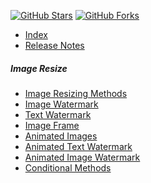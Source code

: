 [![GitHub Stars](https://shields.io/github/stars/LazZiya/ImageResize?label=Stars&style=social)](https://github.com/LazZiya/ImageResize)
[![GitHub Forks](https://shields.io/github/forks/LazZiya/ImageResize?label=Forks&style=social)](https://github.com/LazZiya/ImageResize)


- [Index][1]
- [Release Notes](https://github.com/LazZiya/ImageResize/releases)

##### Image Resize
- [Image Resizing Methods][2]
- [Image Watermark][3]
- [Text Watermark][4]
- [Image Frame][9]
- [Animated Images][5]
- [Animated Text Watermark][6]
- [Animated Image Watermark][7]
- [Conditional Methods][8]

[1]:index.md
[2]:image-resizing-methods.md
[3]:image-watermark.md
[4]:text-watermark.md
[5]:animated-image.md
[6]:animated-text-watermark.md
[7]:animated-image-watermark.md
[8]:conditional-methods.md
[9]:image-frame.md